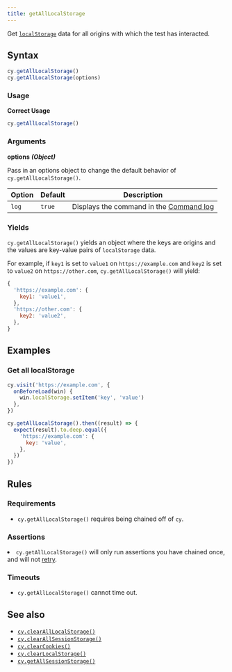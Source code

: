```yaml
---
title: getAllLocalStorage
---
```


Get
[`localStorage`](https://developer.mozilla.org/en-US/docs/Web/API/Window/localStorage)
data for all origins with which the test has interacted.

## Syntax

```javascript
cy.getAllLocalStorage()
cy.getAllLocalStorage(options)
```

### Usage

**<Icon name="check-circle" color="green"></Icon> Correct Usage**

```javascript
cy.getAllLocalStorage()
```

### Arguments

**<Icon name="angle-right"></Icon> options** **_(Object)_**

Pass in an options object to change the default behavior of
`cy.getAllLocalStorage()`.

| Option | Default | Description                                                                              |
| ------ | ------- | ---------------------------------------------------------------------------------------- |
| `log`  | `true`  | Displays the command in the [Command log](/guides/core-concepts/cypress-app#Command-Log) |

### Yields [<Icon name="question-circle"/>](/guides/core-concepts/introduction-to-cypress#Subject-Management)

`cy.getAllLocalStorage()` yields an object where the keys are origins and the
values are key-value pairs of `localStorage` data.

For example, if `key1` is set to `value1` on `https://example.com` and `key2` is
set to `value2` on `https://other.com`, `cy.getAllLocalStorage()` will yield:

```js
{
  'https://example.com': {
    key1: 'value1',
  },
  'https://other.com': {
    key2: 'value2',
  },
}
```

## Examples

### Get all localStorage

```javascript
cy.visit('https://example.com', {
  onBeforeLoad(win) {
    win.localStorage.setItem('key', 'value')
  },
})

cy.getAllLocalStorage().then((result) => {
  expect(result).to.deep.equal({
    'https://example.com': {
      key: 'value',
    },
  })
})
```

## Rules

### Requirements [<Icon name="question-circle"/>](/guides/core-concepts/introduction-to-cypress#Chains-of-Commands)

- `cy.getAllLocalStorage()` requires being chained off of `cy`.

### Assertions [<Icon name="question-circle"/>](/guides/core-concepts/introduction-to-cypress#Assertions)

<List><li>`cy.getAllLocalStorage()` will only run assertions you have chained
once, and will not [retry](/guides/core-concepts/retry-ability).</li></List>

### Timeouts [<Icon name="question-circle"/>](/guides/core-concepts/introduction-to-cypress#Timeouts)

- `cy.getAllLocalStorage()` cannot time out.

## See also

- [`cy.clearAllLocalStorage()`](/api/commands/clearalllocalstorage)
- [`cy.clearAllSessionStorage()`](/api/commands/clearallsessionstorage)
- [`cy.clearCookies()`](/api/commands/clearcookies)
- [`cy.clearLocalStorage()`](/api/commands/clearlocalstorage)
- [`cy.getAllSessionStorage()`](/api/commands/getallsessionstorage)
